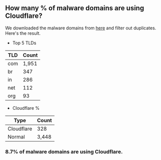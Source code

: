 ## How many % of malware domains are using Cloudflare?


We downloaded the malware domains from [here](https://urlhaus.abuse.ch) and filter out duplicates.
Here's the result.


[//]: # (start replacement)


- Top 5 TLDs

| TLD | Count |
| --- | --- |
| com | 1,951 |
| br | 347 |
| in | 286 |
| net | 112 |
| org | 93 |


- Cloudflare %

| Type | Count |
| --- | --- |
| Cloudflare | 328 |
| Normal | 3,448 |


### 8.7% of malware domains are using Cloudflare.